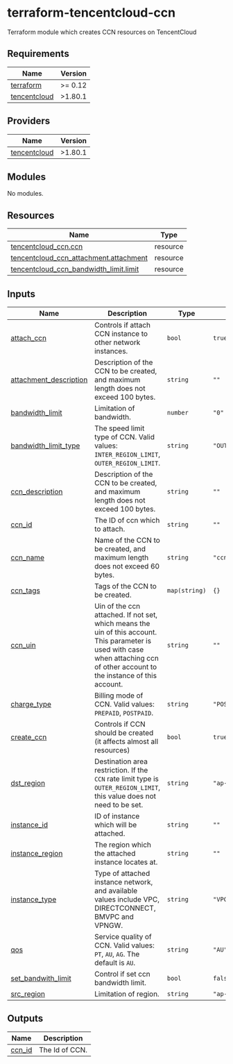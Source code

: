 # terraform-tencentcloud-ccn
Terraform module which creates CCN resources on TencentCloud

<!-- BEGIN_TF_DOCS -->
## Requirements

| Name | Version |
|------|---------|
| <a name="requirement_terraform"></a> [terraform](#requirement\_terraform) | >= 0.12 |
| <a name="requirement_tencentcloud"></a> [tencentcloud](#requirement\_tencentcloud) | >1.80.1 |

## Providers

| Name | Version |
|------|---------|
| <a name="provider_tencentcloud"></a> [tencentcloud](#provider\_tencentcloud) | >1.80.1 |

## Modules

No modules.

## Resources

| Name | Type |
|------|------|
| [tencentcloud_ccn.ccn](https://registry.terraform.io/providers/tencentcloudstack/tencentcloud/latest/docs/resources/ccn) | resource |
| [tencentcloud_ccn_attachment.attachment](https://registry.terraform.io/providers/tencentcloudstack/tencentcloud/latest/docs/resources/ccn_attachment) | resource |
| [tencentcloud_ccn_bandwidth_limit.limit](https://registry.terraform.io/providers/tencentcloudstack/tencentcloud/latest/docs/resources/ccn_bandwidth_limit) | resource |

## Inputs

| Name | Description | Type | Default | Required |
|------|-------------|------|---------|:--------:|
| <a name="input_attach_ccn"></a> [attach\_ccn](#input\_attach\_ccn) | Controls if attach CCN instance to other network instances. | `bool` | `true` | no |
| <a name="input_attachment_description"></a> [attachment\_description](#input\_attachment\_description) | Description of the CCN to be created, and maximum length does not exceed 100 bytes. | `string` | `""` | no |
| <a name="input_bandwidth_limit"></a> [bandwidth\_limit](#input\_bandwidth\_limit) | Limitation of bandwidth. | `number` | `"0"` | no |
| <a name="input_bandwidth_limit_type"></a> [bandwidth\_limit\_type](#input\_bandwidth\_limit\_type) | The speed limit type of CCN. Valid values: `INTER_REGION_LIMIT`, `OUTER_REGION_LIMIT`. | `string` | `"OUTER_REGION_LIMIT"` | no |
| <a name="input_ccn_description"></a> [ccn\_description](#input\_ccn\_description) | Description of the CCN to be created, and maximum length does not exceed 100 bytes. | `string` | `""` | no |
| <a name="input_ccn_id"></a> [ccn\_id](#input\_ccn\_id) | The ID of ccn which to attach. | `string` | `""` | no |
| <a name="input_ccn_name"></a> [ccn\_name](#input\_ccn\_name) | Name of the CCN to be created, and maximum length does not exceed 60 bytes. | `string` | `"ccn-example"` | no |
| <a name="input_ccn_tags"></a> [ccn\_tags](#input\_ccn\_tags) | Tags of the CCN to be created. | `map(string)` | `{}` | no |
| <a name="input_ccn_uin"></a> [ccn\_uin](#input\_ccn\_uin) | Uin of the ccn attached. If not set, which means the uin of this account. This parameter is used with case when attaching ccn of other account to the instance of this account. | `string` | `""` | no |
| <a name="input_charge_type"></a> [charge\_type](#input\_charge\_type) | Billing mode of CCN. Valid values: `PREPAID`, `POSTPAID`. | `string` | `"POSTPAID"` | no |
| <a name="input_create_ccn"></a> [create\_ccn](#input\_create\_ccn) | Controls if CCN should be created (it affects almost all resources) | `bool` | `true` | no |
| <a name="input_dst_region"></a> [dst\_region](#input\_dst\_region) | Destination area restriction. If the `CCN` rate limit type is `OUTER_REGION_LIMIT`, this value does not need to be set. | `string` | `"ap-chengdu"` | no |
| <a name="input_instance_id"></a> [instance\_id](#input\_instance\_id) | ID of instance which will be attached. | `string` | `""` | no |
| <a name="input_instance_region"></a> [instance\_region](#input\_instance\_region) | The region which the attached instance locates at. | `string` | `""` | no |
| <a name="input_instance_type"></a> [instance\_type](#input\_instance\_type) | Type of attached instance network, and available values include VPC, DIRECTCONNECT, BMVPC and VPNGW. | `string` | `"VPC"` | no |
| <a name="input_qos"></a> [qos](#input\_qos) | Service quality of CCN. Valid values: `PT`, `AU`, `AG`. The default is `AU`. | `string` | `"AU"` | no |
| <a name="input_set_bandwith_limit"></a> [set\_bandwith\_limit](#input\_set\_bandwith\_limit) | Control if set ccn bandwidth limit. | `bool` | `false` | no |
| <a name="input_src_region"></a> [src\_region](#input\_src\_region) | Limitation of region. | `string` | `"ap-guangzhou"` | no |

## Outputs

| Name | Description |
|------|-------------|
| <a name="output_ccn_id"></a> [ccn\_id](#output\_ccn\_id) | The Id of CCN. |
<!-- END_TF_DOCS -->
